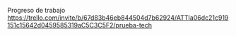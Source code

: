 Progreso de trabajo
https://trello.com/invite/b/67d83b46eb844504d7b62924/ATTIa06dc21c919151c15642d0459585319aC5C3C5F2/prueba-tech